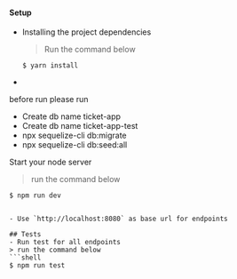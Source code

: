 
#### Setup
- Installing the project dependencies
  > Run the command below
  ```shell
  $ yarn install
  ```
- ```

before run please run 
 - Create db name ticket-app
 - Create db name ticket-app-test
 - npx sequelize-cli db:migrate
 - npx sequelize-cli db:seed:all

 Start your node server
  > run the command below
  ```shell
  $ npm run dev
 

- Use `http://localhost:8080` as base url for endpoints

## Tests
- Run test for all endpoints
  > run the command below
  ```shell
  $ npm run test
  ```



